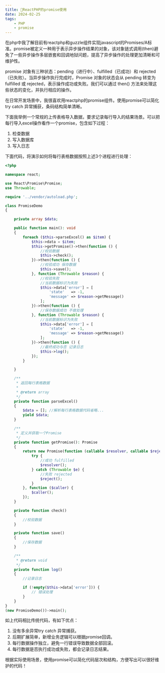 ```yaml
---
title: 🔱ReactPHP的promise使用
date: 2024-02-25
tags: 
    - PHP
    - promise
---
```


在php中我了解目前有reactphp和guzzle组件实现javascript的Promises/A标准。promise被定义一种用于表示异步操作结果的对象，该对象链式调用(then)避免了一些异步操作多层嵌套和回调地狱问题，提高了异步操作的处理更加清晰和可维护性。

promise 对象有三种状态：pending（进行中）、fulfilled（已成功）和 rejected（已失败）。当异步操作执行完成时，Promise 对象的状态会从 pending 转变为 fulfilled 或 rejected，表示操作成功或失败。我们可以通过 then() 方法来处理这些状态的变化，并执行相应的操作。

<!--more-->

在日常开发场景中，我很喜欢用reactphp的promise组件。使用promise可以简化try catch 异常捕获，条码结构简单清晰。

下面我举例一个常规的上传表格导入数据，要求记录每行导入的结果场景。可以把每行导入excel操作看作一个promise，包含如下过程：

1. 检查数据
2. 写入数据库
3. 写入日志

下面代码，将演示如何将每行表格数据按照上述3个进程进行处理：

```php
<?php

namespace react;

use React\Promise\Promise;
use Throwable;

require '../vendor/autoload.php';

class PromiseDemo
{

    private array $data;

    public function main(): void
    {
        foreach ($this->parseExcel() as $item) {
            $this->data = $item;
            $this->getPromise()->then(function () {
                //校验数据
                $this->check();
            })->then(function () {
                //校验成功 保存数据
                $this->save();
            }, function (Throwable $reason) {
                //校验失败
                //当前数据标识为失败
                $this->data['error'] = [
                    'state'   => -1,
                    'message' => $reason->getMessage()
                ];
            })->then(function () {
                //保存数据成功 不做处理
            }, function (Throwable $reason) {
                //当前数据标识为失败
                $this->data['error'] = [
                    'state'   => -1,
                    'message' => $reason->getMessage()
                ];
            })->then(function () {
                //最终成功与否 记录日志
                $this->log();
            });
        }

    }

    /**
     * 返回每行表格数据
     *
     * @return array
     */
    private function parseExcel()
    {
        $data = []; //解析每行表格数据代码省略...
        yield $data;
    }

    /**
     * 定义并获取一个Promise
     */
    private function getPromise(): Promise
    {
        return new Promise(function (callable $resolver, callable $reject) {
            try {
                //成功 fulfilled
                $resolver();
            } catch (Throwable $e) {
                //失败 rejected
                $reject();
            }
        }, function ($caller) {
            $caller();
        });
    }

    private function check()
    {
        //校验数据
    }

    private function save()
    {
        //保存数据
    }

    /**
     * @return void
     */
    private function log()
    {
        //记录日志

        if (!empty($this->data['error'])) {
            // 错误处理
        }
    }
}
(new PromiseDemo())->main();
```

如上代码相比传统代码，有如下优点：  

1. 没有多余异常try catch 异常捕获。
2. 后期扩展简单，新增业务逻辑可以根据promise回调。
3. 每行数据操作独立，避免一行错误导致数据全部回滚。
4. 每行数据是否执行成功或失败，都会记录日志结果。

根据实际使用场景，使用promise可以简化代码层次和结构，方便写出可以很好维护的代码！
